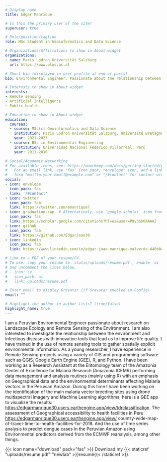 ```yaml
---
# Display name
title: Edgar Manrique

# Is this the primary user of the site?
superuser: true

# Role/position/tagline
role: MSc Student in Geoinformatics and Data Science

# Organizations/Affiliations to show in About widget
organizations:
- name: Paris Lodron Universität Salzburg
  url: https://www.plus.ac.at

# Short bio (displayed in user profile at end of posts)
bio: Environmental Engineer. Passionate about the relationship between the environment and human health.

# Interests to show in About widget
interests:
- Remote sensing
- Artificial Intelligence
- Public health

# Education to show in About widget
education:
  courses:
  - course: MSc(c) Geoinformatics and Data Science
    institution: Paris Lodron Universität Salzburg, Université Bretagne Sud
    year: 2021-2023
  - course: BSc in Environmental Engineering
    institution: Universidad Nacional Federico Villarreal, Perú
    year: 2011-2016

# Social/Academic Networking
# For available icons, see: https://wowchemy.com/docs/getting-started/page-builder/#icons
#   For an email link, use "fas" icon pack, "envelope" icon, and a link in the
#   form "mailto:your-email@example.com" or "/#contact" for contact widget.
social:
- icon: envelope
  icon_pack: fas
  link: '/#contact'
- icon: twitter
  icon_pack: fab
  link: https://twitter.com/emanrique7
- icon: graduation-cap  # Alternatively, use `google-scholar` icon from `ai` icon pack
  icon_pack: fas
  link: https://scholar.google.com/citations?hl=es&user=P9v3SX0AAAAJ
- icon: github
  icon_pack: fab
  link: https://github.com/EdgarJoao30
- icon: linkedin
  icon_pack: fab
  link: https://www.linkedin.com/in/edgar-joao-manrique-valverde-446b0a114/

# Link to a PDF of your resume/CV.
# To use: copy your resume to `static/uploads/resume.pdf`, enable `ai` icons in `params.toml`, 
# and uncomment the lines below.
# - icon: cv
#   icon_pack: ai
#   link: uploads/resume.pdf

# Enter email to display Gravatar (if Gravatar enabled in Config)
email: ""

# Highlight the author in author lists? (true/false)
highlight_name: true
---
```


I am a Peruvian Environmental Engineer passionate about research on Landscape Ecology and Remote Sensing of the Environment. I am also interested to investigate the relationship between the environment and infectious diseases with innovative tools that lead us to improve life quality. I have trained in the use of remote sensing tools to gather spatially explicit environmental information. As a young researcher, I have experience in Remote Sensing projects using a variety of GIS and programming software such as QGIS, Google Earth Engine (GEE), R, and Python. I have been working as a Research Assistant at the Entomology team of the Amazonia Center of Excellence for Malaria Research (Amazonia ICEMR) performing data management and analysis routines (mainly using R) with an emphasis on Geographical data and the environmental determinants affecting Malaria vectors in the Peruvian Amazon. During this time I have been working on the identification of the main malaria vector breeding sites using drone multispectral imagery and Machine Learning algorithms; here is a GEE app to visualize the results: https://edgarmanrique30.users.earthengine.app/view/tdrclassification. The assessment of Geographical accessibility to health facilities in Peru: https://edgarmanrique30.users.earthengine.app/view/ country-wide-map-of-travel-time-to-health-facilities-for-2018. And the use of time series analysis to predict dengue cases in the Peruvian Amazon using Environmental predictors derived from the ECMWF reanalysis, among other
things.

{{< icon name="download" pack="fas" >}} Download my {{< staticref "uploads/resume.pdf" "newtab" >}}resumé{{< /staticref >}}.
